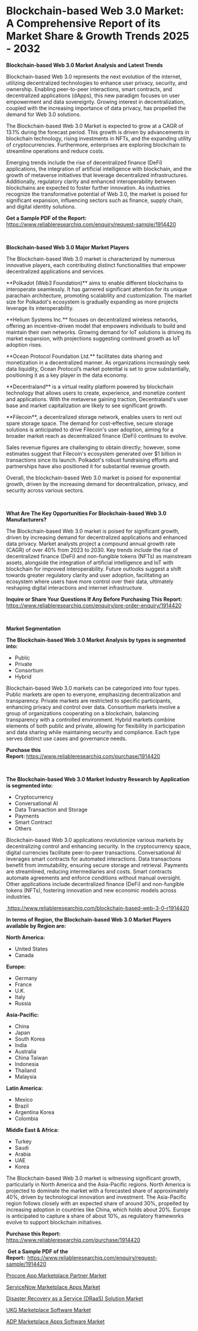 <p><h1>Blockchain-based Web 3.0 Market: A Comprehensive Report of its Market Share & Growth Trends 2025 - 2032</h1></p><p><strong>Blockchain-based Web 3.0 Market Analysis and Latest Trends</strong></p>
<p><p>Blockchain-based Web 3.0 represents the next evolution of the internet, utilizing decentralized technologies to enhance user privacy, security, and ownership. Enabling peer-to-peer interactions, smart contracts, and decentralized applications (dApps), this new paradigm focuses on user empowerment and data sovereignty. Growing interest in decentralization, coupled with the increasing importance of data privacy, has propelled the demand for Web 3.0 solutions.</p><p>The Blockchain-based Web 3.0 Market is expected to grow at a CAGR of 13.1% during the forecast period. This growth is driven by advancements in blockchain technology, rising investments in NFTs, and the expanding utility of cryptocurrencies. Furthermore, enterprises are exploring blockchain to streamline operations and reduce costs. </p><p>Emerging trends include the rise of decentralized finance (DeFi) applications, the integration of artificial intelligence with blockchain, and the growth of metaverse initiatives that leverage decentralized infrastructures. Additionally, regulatory clarity and enhanced interoperability between blockchains are expected to foster further innovation. As industries recognize the transformative potential of Web 3.0, the market is poised for significant expansion, influencing sectors such as finance, supply chain, and digital identity solutions.</p></p>
<p><strong>Get a Sample PDF of the Report:&nbsp;</strong> <a href="https://www.reliableresearchiq.com/enquiry/request-sample/1914420?utm_campaign=2265&utm_medium=2&utm_source=Github&utm_content=ia&utm_term=11032025&utm_id=blockchain-based-web-30">https://www.reliableresearchiq.com/enquiry/request-sample/1914420</a></p>
<p>&nbsp;</p>
<p><strong>Blockchain-based Web 3.0 Major Market Players</strong></p>
<p><p>The Blockchain-based Web 3.0 market is characterized by numerous innovative players, each contributing distinct functionalities that empower decentralized applications and services. </p><p>**Polkadot (Web3 Foundation)** aims to enable different blockchains to interoperate seamlessly. It has garnered significant attention for its unique parachain architecture, promoting scalability and customization. The market size for Polkadot's ecosystem is gradually expanding as more projects leverage its interoperability.</p><p>**Helium Systems Inc.** focuses on decentralized wireless networks, offering an incentive-driven model that empowers individuals to build and maintain their own networks. Growing demand for IoT solutions is driving its market expansion, with projections suggesting continued growth as IoT adoption rises.</p><p>**Ocean Protocol Foundation Ltd.** facilitates data sharing and monetization in a decentralized manner. As organizations increasingly seek data liquidity, Ocean Protocol’s market potential is set to grow substantially, positioning it as a key player in the data economy.</p><p>**Decentraland** is a virtual reality platform powered by blockchain technology that allows users to create, experience, and monetize content and applications. With the metaverse gaining traction, Decentraland's user base and market capitalization are likely to see significant growth.</p><p>**Filecoin**, a decentralized storage network, enables users to rent out spare storage space. The demand for cost-effective, secure storage solutions is anticipated to drive Filecoin's user adoption, aiming for a broader market reach as decentralized finance (DeFi) continues to evolve.</p><p>Sales revenue figures are challenging to obtain directly; however, some estimates suggest that Filecoin's ecosystem generated over $1 billion in transactions since its launch. Polkadot's robust fundraising efforts and partnerships have also positioned it for substantial revenue growth.</p><p>Overall, the blockchain-based Web 3.0 market is poised for exponential growth, driven by the increasing demand for decentralization, privacy, and security across various sectors.</p></p>
<p>&nbsp;</p>
<p><strong>What Are The Key Opportunities For Blockchain-based Web 3.0 Manufacturers?</strong></p>
<p><p>The Blockchain-based Web 3.0 market is poised for significant growth, driven by increasing demand for decentralized applications and enhanced data privacy. Market analysts project a compound annual growth rate (CAGR) of over 40% from 2023 to 2030. Key trends include the rise of decentralized finance (DeFi) and non-fungible tokens (NFTs) as mainstream assets, alongside the integration of artificial intelligence and IoT with blockchain for improved interoperability. Future outlooks suggest a shift towards greater regulatory clarity and user adoption, facilitating an ecosystem where users have more control over their data, ultimately reshaping digital interactions and internet infrastructure.</p></p>
<p><strong>Inquire or Share Your Questions If Any Before Purchasing This Report:</strong> <a href="https://www.reliableresearchiq.com/enquiry/pre-order-enquiry/1914420?utm_campaign=2265&utm_medium=2&utm_source=Github&utm_content=ia&utm_term=11032025&utm_id=blockchain-based-web-30">https://www.reliableresearchiq.com/enquiry/pre-order-enquiry/1914420</a></p>
<p>&nbsp;</p>
<p><strong>Market Segmentation</strong></p>
<p><strong>The Blockchain-based Web 3.0 Market Analysis by types is segmented into:</strong></p>
<p><ul><li>Public</li><li>Private</li><li>Consortium</li><li>Hybrid</li></ul></p>
<p><p>Blockchain-based Web 3.0 markets can be categorized into four types. Public markets are open to everyone, emphasizing decentralization and transparency. Private markets are restricted to specific participants, enhancing privacy and control over data. Consortium markets involve a group of organizations cooperating on a blockchain, balancing transparency with a controlled environment. Hybrid markets combine elements of both public and private, allowing for flexibility in participation and data sharing while maintaining security and compliance. Each type serves distinct use cases and governance needs.</p></p>
<p><strong>Purchase this Report:&nbsp;</strong><a href="https://www.reliableresearchiq.com/purchase/1914420?utm_campaign=2265&utm_medium=2&utm_source=Github&utm_content=ia&utm_term=11032025&utm_id=blockchain-based-web-30">https://www.reliableresearchiq.com/purchase/1914420</a></p>
<p>&nbsp;</p>
<p><strong>The Blockchain-based Web 3.0 Market Industry Research by Application is segmented into:</strong></p>
<p><ul><li>Cryptocurrency</li><li>Conversational AI</li><li>Data Transaction and Storage</li><li>Payments</li><li>Smart Contract</li><li>Others</li></ul></p>
<p><p>Blockchain-based Web 3.0 applications revolutionize various markets by decentralizing control and enhancing security. In the cryptocurrency space, digital currencies facilitate peer-to-peer transactions. Conversational AI leverages smart contracts for automated interactions. Data transactions benefit from immutability, ensuring secure storage and retrieval. Payments are streamlined, reducing intermediaries and costs. Smart contracts automate agreements and enforce conditions without manual oversight. Other applications include decentralized finance (DeFi) and non-fungible tokens (NFTs), fostering innovation and new economic models across industries.</p></p>
<p><a href="https://www.reliableresearchiq.com/blockchain-based-web-3-0-r1914420?utm_campaign=2265&utm_medium=2&utm_source=Github&utm_content=ia&utm_term=11032025&utm_id=blockchain-based-web-30">&nbsp;https://www.reliableresearchiq.com/blockchain-based-web-3-0-r1914420</a></p>
<p><strong>In terms of Region, the Blockchain-based Web 3.0 Market Players available by Region are:</strong></p>
<p>
    <p> <strong> North America: </strong>
        <ul>
            <li>United States</li>
            <li>Canada</li>
        </ul>
        </p> 
    <p> <strong> Europe: </strong>
        <ul>
            <li>Germany</li>
            <li>France</li>
            <li>U.K.</li>
            <li>Italy</li>
            <li>Russia</li>
        </ul>
        </p> 
    <p> <strong> Asia-Pacific: </strong>
        <ul>
            <li>China</li>
            <li>Japan</li>
            <li>South Korea</li>
            <li>India</li>
            <li>Australia</li>
            <li>China Taiwan</li>
            <li>Indonesia</li>
            <li>Thailand</li>
            <li>Malaysia</li>
        </ul>
        </p> 
    <p> <strong> Latin America: </strong>
        <ul>
            <li>Mexico</li>
            <li>Brazil</li>
            <li>Argentina Korea</li>
            <li>Colombia</li>
        </ul>
        </p> 
    <p> <strong> Middle East & Africa: </strong>
        <ul>
            <li>Turkey</li>
            <li>Saudi</li>
            <li>Arabia</li>
            <li>UAE</li>
            <li>Korea</li>
        </ul>
    </p>
    </p>
<p><p>The Blockchain-based Web 3.0 market is witnessing significant growth, particularly in North America and the Asia-Pacific regions. North America is projected to dominate the market with a forecasted share of approximately 40%, driven by technological innovation and investment. The Asia-Pacific region follows closely with an expected share of around 30%, propelled by increasing adoption in countries like China, which holds about 20%. Europe is anticipated to capture a share of about 10%, as regulatory frameworks evolve to support blockchain initiatives.</p></p>
<p><strong>Purchase this Report: </strong><a href="https://www.reliableresearchiq.com/purchase/1914420?utm_campaign=2265&utm_medium=2&utm_source=Github&utm_content=ia&utm_term=11032025&utm_id=blockchain-based-web-30">https://www.reliableresearchiq.com/purchase/1914420</a></p>
<p>&nbsp;<strong>Get a Sample PDF of the Report:&nbsp;&nbsp;</strong><a href="https://www.reliableresearchiq.com/enquiry/request-sample/1914420?utm_campaign=2265&utm_medium=2&utm_source=Github&utm_content=ia&utm_term=11032025&utm_id=blockchain-based-web-30">https://www.reliableresearchiq.com/enquiry/request-sample/1914420</a></p>
<p><strong></strong></p>
<p><p><a href="https://github.com/kbollin866/Market-Research-Report-List-1/blob/main/procore-app-marketplace-partner-market.md?utm_campaign=2265&utm_medium=2&utm_source=Github&utm_content=ia&utm_term=11032025&utm_id=blockchain-based-web-30">Procore App Marketplace Partner Market</a></p><p><a href="https://github.com/janraimondo83/Market-Research-Report-List-1/blob/main/servicenow-marketplace-apps-market.md?utm_campaign=2265&utm_medium=2&utm_source=Github&utm_content=ia&utm_term=11032025&utm_id=blockchain-based-web-30">ServiceNow Marketplace Apps Market</a></p><p><a href="https://github.com/mauripalmi/Market-Research-Report-List-6/blob/main/disaster-recovery-as-a-service-draas-solution-market.md?utm_campaign=2265&utm_medium=2&utm_source=Github&utm_content=ia&utm_term=11032025&utm_id=blockchain-based-web-30">Disaster Recovery as a Service (DRaaS) Solution Market</a></p><p><a href="https://github.com/techerghalim/Market-Research-Report-List-1/blob/main/ukg-marketplace-software-market.md?utm_campaign=2265&utm_medium=2&utm_source=Github&utm_content=ia&utm_term=11032025&utm_id=blockchain-based-web-30">UKG Marketplace Software Market</a></p><p><a href="https://github.com/sca704osol/Market-Research-Report-List-1/blob/main/adp-marketplace-apps-software-market.md?utm_campaign=2265&utm_medium=2&utm_source=Github&utm_content=ia&utm_term=11032025&utm_id=blockchain-based-web-30">ADP Marketplace Apps Software Market</a></p></p>